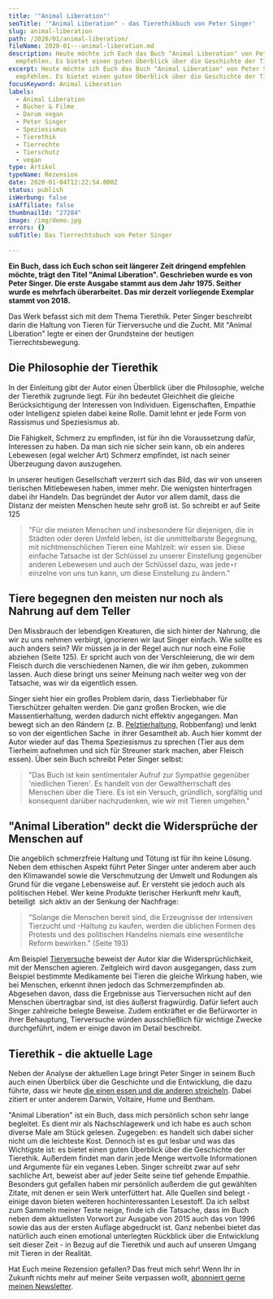 ```yaml
---
title: '"Animal Liberation"'
seoTitle: '"Animal Liberation" - das Tierethikbuch von Peter Singer'
slug: animal-liberation
path: /2020/01/animal-liberation/
fileName: 2020-01---animal-liberation.md
description: Heute möchte ich Euch das Buch "Animal Liberation" von Peter Singer
  empfehlen. Es bietet einen guten Überblick über die Geschichte der Tierethik.
excerpt: Heute möchte ich Euch das Buch "Animal Liberation" von Peter Singer
  empfehlen. Es bietet einen guten Überblick über die Geschichte der Tierethik.
focusKeyword: Animal Liberation
labels:
  - Animal Liberation
  - Bücher & Filme
  - Darum vegan
  - Peter Singer
  - Speziesismus
  - Tierethik
  - Tierrechte
  - Tierschutz
  - vegan
type: Artikel
typeName: Rezension
date: 2020-01-04T12:22:54.000Z
status: publish
isWerbung: false
isAffiliate: false
thumbnailId: "27284"
image: /img/demo.jpg
errors: {}
subTitle: Das Tierrechtsbuch von Peter Singer
  
---
```


**Ein Buch, dass ich Euch schon seit längerer Zeit dringend empfehlen möchte,
trägt den Titel "Animal Liberation". Geschrieben wurde es von Peter Singer. Die
erste Ausgabe stammt aus dem Jahr 1975. Seither wurde es mehrfach überarbeitet.
Das mir derzeit vorliegende Exemplar stammt von 2018.**

Das Werk befasst sich mit dem Thema Tierethik. Peter Singer beschreibt darin die
Haltung von Tieren für Tierversuche und die Zucht. Mit "Animal Liberation" legte
er einen der Grundsteine der heutigen Tierrechtsbewegung.

## Die Philosophie der Tierethik

In der Einleitung gibt der Autor einen Überblick über die Philosophie, welche
der Tierethik zugrunde liegt. Für ihn bedeutet Gleichheit die gleiche
Berücksichtigung der Interessen von Individuen. Eigenschaften, Empathie oder
Intelligenz spielen dabei keine Rolle. Damit lehnt er jede Form von Rassismus
und Speziesismus ab.

Die Fähigkeit, Schmerz zu empfinden, ist für ihn die Voraussetzung dafür,
Interessen zu haben. Da man sich nie sicher sein kann, ob ein anderes Lebewesen
(egal welcher Art) Schmerz empfindet, ist nach seiner Überzeugung davon
auszugehen.

In unserer heutigen Gesellschaft verzerrt sich das Bild, das wir von unseren
tierischen Mitlebewesen haben, immer mehr. Die wenigsten hinterfragen dabei ihr
Handeln. Das begründet der Autor vor allem damit, dass die Distanz der meisten
Menschen heute sehr groß ist. So schreibt er auf Seite 125

> "Für die meisten Menschen und insbesondere für diejenigen, die in Städten oder
> deren Umfeld leben, ist die unmittelbarste Begegnung, mit nichtmenschlichen
> Tieren eine Mahlzeit: wir essen sie. Diese einfache Tatsache ist der Schlüssel
> zu unserer Einstellung gegenüber anderen Lebewesen und auch der Schlüssel
> dazu, was jede⋆r einzelne von uns tun kann, um diese Einstellung zu ändern."

## Tiere begegnen den meisten nur noch als Nahrung auf dem Teller

Den Missbrauch der lebendigen Kreaturen, die sich hinter der Nahrung, die wir zu
uns nehmen verbirgt, ignorieren wir laut Singer einfach. Wie sollte es auch
anders sein? Wir müssen ja in der Regel auch nur noch eine Folie abziehen (Seite
125). Er spricht auch von der Verschleierung, die wir dem Fleisch durch die
verschiedenen Namen, die wir ihm geben, zukommen lassen. Auch diese bringt uns
seiner Meinung nach weiter weg von der Tatsache, was wir da eigentlich essen.

Singer sieht hier ein großes Problem darin, dass Tierliebhaber für Tierschützer
gehalten werden. Die ganz großen Brocken, wie die Massentierhaltung, werden
dadurch nicht effektiv angegangen. Man bewegt sich an den Rändern (z. B.
[Pelztierhaltung](/2014/11/fakepelz-echtpelz/), Robbenfang) und lenkt so von der
eigentlichen Sache  in ihrer Gesamtheit ab. Auch hier kommt der Autor wieder auf
das Thema Speziesismus zu sprechen (Tier aus dem Tierheim aufnehmen und sich für
Streuner stark machen, aber Fleisch essen). Über sein Buch schreibt Peter Singer
selbst:

> "Das Buch ist kein sentimentaler Aufruf zur Sympathie gegenüber 'niedlichen
> Tieren'. Es handelt von der Gewaltherrschaft des Menschen über die Tiere. Es
> ist ein Versuch, gründlich, sorgfältig und konsequent darüber nachzudenken,
> wie wir mit Tieren umgehen."

## "Animal Liberation" deckt die Widersprüche der Menschen auf

Die angeblich schmerzfreie Haltung und Tötung ist für ihn keine Lösung. Neben
dem ethischen Aspekt führt Peter Singer unter anderem aber auch den Klimawandel
sowie die Verschmutzung der Umwelt und Rodungen als Grund für die vegane
Lebensweise auf. Er versteht sie jedoch auch als politischen Hebel. Wer keine
Produkte tierischer Herkunft mehr kauft, beteiligt  sich aktiv an der Senkung
der Nachfrage:

> "Solange die Menschen bereit sind, die Erzeugnisse der intensiven Tierzucht
> und -Haltung zu kaufen, werden die üblichen Formen des Protests und des
> politischen Handelns niemals eine wesentliche Reform bewirken." (Seite 193)

Am Beispiel [Tierversuche](/2019/10/tierversuche-in-deutschland/) beweist der
Autor klar die Widersprüchlichkeit, mit der Menschen agieren. Zeitgleich wird
davon ausgegangen, dass zum Beispiel bestimmte Medikamente bei Tieren die
gleiche Wirkung haben, wie bei Menschen, erkennt ihnen jedoch das
Schmerzempfinden ab. Abgesehen davon, dass die Ergebnisse aus Tierversuchen
nicht auf den Menschen übertragbar sind, ist dies äußerst fragwürdig. Dafür
liefert auch Singer zahlreiche belegte Beweise. Zudem entkräftet er die
Befürworter in ihrer Behauptung, Tierversuche würden ausschließlich für wichtige
Zwecke durchgeführt, indem er einige davon im Detail beschreibt.

## Tierethik - die aktuelle Lage

Neben der Analyse der aktuellen Lage bringt Peter Singer in seinem Buch auch
einen Überblick über die Geschichte und die Entwicklung, die dazu führte, dass
wir heute
[die einen essen und die anderen streicheln](/2019/03/warum-wir-hunde-lieben-schweine-essen-und-kuehe-anziehen/).
Dabei zitiert er unter anderem Darwin, Voltaire, Hume und Bentham.

"Animal Liberation" ist ein Buch, dass mich persönlich schon sehr lange
begleitet. Es dient mir als Nachschlagewerk und ich habe es auch schon diverse
Male am Stück gelesen. Zugegeben: es handelt sich dabei sicher nicht um die
leichteste Kost. Dennoch ist es gut lesbar und was das Wichtigste ist: es bietet
einen guten Überblick über die Geschichte der Tierethik. Außerdem findet man
darin jede Menge wertvolle Informationen und Argumente für ein veganes Leben.
Singer schreibt zwar auf sehr sachliche Art, beweist aber auf jeder Seite seine
tief gehende Empathie. Besonders gut gefallen haben mir persönlich außerdem die
gut gewählten Zitate, mit denen er sein Werk unterfüttert hat. Alle Quellen sind
belegt - einige davon bieten weiteren hochinteressanten Lesestoff. Da ich selbst
zum Sammeln meiner Texte neige, finde ich die Tatsache, dass im Buch neben dem
aktuellsten Vorwort zur Ausgabe von 2015 auch das von 1996 sowie das aus der
ersten Auflage abgedruckt ist. Ganz nebenbei bietet das natürlich auch einen
emotional unterlegten Rückblick über die Entwicklung seit dieser Zeit - in Bezug
auf die Tierethik und auch auf unseren Umgang mit Tieren in der Realität.

Hat Euch meine Rezension gefallen? Das freut mich sehr! Wenn Ihr in Zukunft
nichts mehr auf meiner Seite verpassen wollt,
[abonniert gerne meinen Newsletter](#newsletter).

  